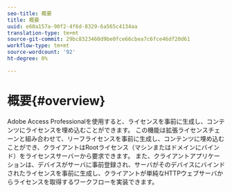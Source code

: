 ```yaml
---
seo-title: 概要
title: 概要
uuid: e60a157a-90f2-4f6d-8329-6a565c4134aa
translation-type: tm+mt
source-git-commit: 29bc8323460d9be0fce66cbea7c6fce46df20d61
workflow-type: tm+mt
source-wordcount: '92'
ht-degree: 0%

---
```



# 概要{#overview}

Adobe Access Professionalを使用すると、ライセンスを事前に生成し、コンテンツにライセンスを埋め込むことができます。 この機能は拡張ライセンスチェーンと組み合わせて、リーフライセンスを事前に生成し、コンテンツに埋め込むことができ、クライアントはRootライセンス（マシンまたはドメインにバインド）をライセンスサーバーから要求できます。 また、クライアントアプリケーションは、デバイスがサーバに事前登録され、サーバがそのデバイスにバインドされたライセンスを事前に生成し、クライアントが単純なHTTPウェブサーバからライセンスを取得するワークフローを実装できます。
